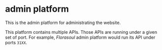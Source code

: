 # admin platform

This is the admin platform for administrating the website.

This platform contains multiple APIs. Those APIs are running under a given set of port. For example, _Florasoul_ admin platform would run its API under ports `31XX`.